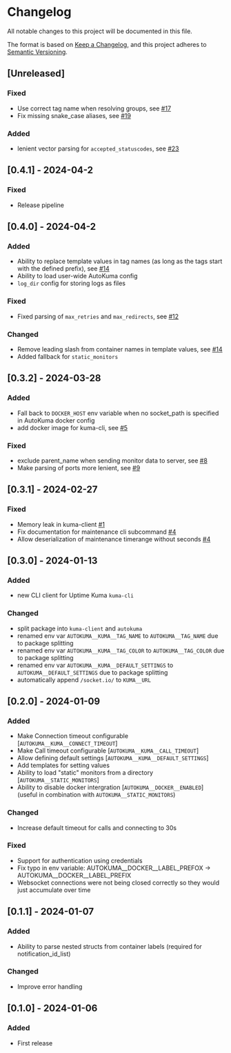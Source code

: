 # Changelog

All notable changes to this project will be documented in this file.

The format is based on [Keep a Changelog](https://keepachangelog.com/en/1.0.0/),
and this project adheres to [Semantic Versioning](https://semver.org/spec/v2.0.0.html).

## [Unreleased]
### Fixed
- Use correct tag name when resolving groups, see [#17](https://github.com/BigBoot/AutoKuma/issues/17)
- Fix missing snake_case aliases, see [#19](https://github.com/BigBoot/AutoKuma/issues/19)

### Added
- lenient vector parsing for `accepted_statuscodes`, see [#23](https://github.com/BigBoot/AutoKuma/issues/23)

## [0.4.1] - 2024-04-2
### Fixed
- Release pipeline

## [0.4.0] - 2024-04-2
### Added
- Ability to replace template values in tag names (as long as the tags start with the defined prefix), see [#14](https://github.com/BigBoot/AutoKuma/issues/14)
- Ability to load user-wide AutoKuma config
- `log_dir` config for storing logs as files

### Fixed
- Fixed parsing of `max_retries` and `max_redirects`, see [#12](https://github.com/BigBoot/AutoKuma/issues/12)

### Changed
- Remove leading slash from container names in template values, see [#14](https://github.com/BigBoot/AutoKuma/issues/14)
- Added fallback for `static_monitors`

## [0.3.2] - 2024-03-28
### Added
- Fall back to `DOCKER_HOST` env variable when no socket_path is specified in AutoKuma docker config
- add docker image for kuma-cli, see [#5](https://github.com/BigBoot/AutoKuma/issues/5)

### Fixed
- exclude parent_name when sending monitor data to server, see [#8](https://github.com/BigBoot/AutoKuma/issues/8)
- Make parsing of ports more lenient, see [#9](https://github.com/BigBoot/AutoKuma/issues/9)

  
## [0.3.1] - 2024-02-27
### Fixed
- Memory leak in kuma-client [#1](https://github.com/BigBoot/AutoKuma/issues/1)
- Fix documentation for maintenance cli subcommand [#4](https://github.com/BigBoot/AutoKuma/issues/4)
- Allow deserialization of maintenance timerange without seconds [#4](https://github.com/BigBoot/AutoKuma/issues/4)

## [0.3.0] - 2024-01-13
### Added
- new CLI client for Uptime Kuma `kuma-cli`

### Changed
- split package into `kuma-client` and `autokuma`
- renamed env var `AUTOKUMA__KUMA__TAG_NAME` to `AUTOKUMA__TAG_NAME` due to package splitting
- renamed env var `AUTOKUMA__KUMA__TAG_COLOR` to `AUTOKUMA__TAG_COLOR` due to package splitting
- renamed env var `AUTOKUMA__KUMA__DEFAULT_SETTINGS` to `AUTOKUMA__DEFAULT_SETTINGS` due to package splitting
- automatically append `/socket.io/` to `KUMA__URL`

## [0.2.0] - 2024-01-09
### Added
- Make Connection timeout configurable [`AUTOKUMA__KUMA__CONNECT_TIMEOUT`]
- Make Call timeout configurable [`AUTOKUMA__KUMA__CALL_TIMEOUT`]
- Allow defining default settings [`AUTOKUMA__KUMA__DEFAULT_SETTINGS`]
- Add templates for setting values
- Ability to load "static" monitors from a directory [`AUTOKUMA__STATIC_MONITORS`]
- Ability to disable docker intergration [`AUTOKUMA__DOCKER__ENABLED`] (useful in combination with `AUTOKUMA__STATIC_MONITORS`)


### Changed
- Increase default timeout for calls and connecting to 30s

### Fixed
- Support for authentication using credentials
- Fix typo in env variable: AUTOKUMA__DOCKER__LABEL_PREFOX -> AUTOKUMA__DOCKER__LABEL_PREFIX
- Websocket connections were not being closed correctly so they would just accumulate over time

## [0.1.1] - 2024-01-07

### Added
- Ability to parse nested structs from container labels (required for notification_id_list)

### Changed
- Improve error handling

## [0.1.0] - 2024-01-06

### Added
- First release

